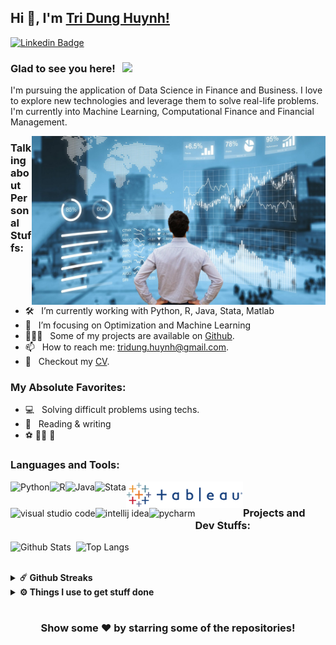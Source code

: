 ## Hi 🤝, I'm [Tri Dung Huynh!](https://github.com/HAKO411)

[![Linkedin Badge](https://img.shields.io/badge/-LinkedIn-0e76a8?style=flat-square&logo=Linkedin&logoColor=white)](https://www.linkedin.com/in/dustin-huynh)
<!--
[![Website Badge](https://img.shields.io/badge/Website-3b5998?style=flat-square&logo=google-chrome&logoColor=white)](https:.io/)
[![Twitter Badge](https://img.shields.io/badge/-Twitter-00acee?style=flat-square&logo=Twitter&logoColor=white)](https:/)
[![Instagram Badge](https://img.shields.io/badge/-Instagram-e4405f?style=flat-square&logo=Instagram&logoColor=white)](https:)
[![Telegram Badge](https://img.shields.io/badge/-Telegram-0088cc?style=flat-square&logo=Telegram&logoColor=white)](https:)
-->
### Glad to see you here! &nbsp; ![](https://visitor-badge.glitch.me/badge?page_id=HAKO411&style=flat-square&color=0088cc)

I'm pursuing the application of Data Science in Finance and Business. I love to explore new technologies and leverage them to solve real-life problems. I'm currently into Machine Learning, Computational Finance and Financial Management.

<img align="right" height="270" width="470" alt="" src="gifs/data.jpg" />

### Talking about Personal Stuffs:

- 🛠 &nbsp; I’m currently working with Python, R, Java, Stata, Matlab
- 🚀 &nbsp; I’m focusing on Optimization and Machine Learning
- 👨🏻‍💻 &nbsp; Some of my projects are available on [Github](https://github.com/HAKO411).
- 📫 &nbsp; How to reach me: tridung.huynh@gmail.com.
- 📝 &nbsp; Checkout my [CV](https://github.com/HAKO411/HAKO411/blob/main/Tri%20Dung%20Huynh%20(Dustin)%20Resume.pdf).


### My Absolute Favorites:

- 💻 &nbsp; Solving difficult problems using techs.
- 📰 &nbsp; Reading & writing
-  ⚽️ 🏊‍♂️ 🎳

### Languages and Tools:

<a href="https://www.python.org" target="_blank"><img align="left" alt="Python" height ="42px" src="https://raw.githubusercontent.com/rahul-jha98/github_readme_icons/main/language_and_tools/square/python/python.svg"></a>
<a href="https://www.r-project.org/" target="_blank"><img align="left" alt="R" height ="42px" src="https://www.r-project.org/Rlogo.png"></a>
<a href="https://www.java.com" target="_blank"><img align="left" alt="Java" height ="42px" src="https://raw.githubusercontent.com/rahul-jha98/github_readme_icons/main/language_and_tools/square/java/java.svg"></a>
<a href="https://www.stata.com/" target="_blank"><img align="left" alt="Stata" height ="42px" src="https://upload.wikimedia.org/wikipedia/commons/5/5c/Stata_Logo.svg"></a>
<a href="https://www.tableau.com/" target="_blank"><img align="left" alt="Tableau" height ="42px" src="gifs/tableaulogo_highres.png"></a>
<a href="https://code.visualstudio.com/" target="_blank"><img align="left" alt="visual studio code" height ="42px" src="https://img.icons8.com/fluent/240/000000/visual-studio-code-2019.png"></a>
<a href="https://www.jetbrains.com/idea/" target="_blank"><img align="left" alt="intellij idea" height ="42px" src="https://img.icons8.com/color/240/000000/intellij-idea.png"></a>
<a href="https://www.jetbrains.com/pycharm/" target="_blank"><img align="left" alt="pycharm" height ="42px" src="https://img.icons8.com/color/240/000000/pycharm.png"></a>



 <br />

<!--
<a href="https://pytorch.org/" target="_blank"> <img align="left" src="https://raw.githubusercontent.com/rahul-jha98/github_readme_icons/main/language_and_tools/square/pytorch/pytorch.svg" alt="pytorch" height="42px"/> </a> 
<a href="https://pytorch.org/" target="_blank"> <img align="left" src="https://raw.githubusercontent.com/rahul-jha98/github_readme_icons/main/language_and_tools/square/pytorch/pytorch.svg" alt="pytorch" height="42px"/> </a> 
<a href="https://www.tensorflow.org" target="_blank"> <img align="left" src="https://raw.githubusercontent.com/rahul-jha98/github_readme_icons/main/language_and_tools/square/tensorflow/tensorflow.svg" alt="tensorflow" height="42px"/> </a> 

-->

### Projects and Dev Stuffs:

<img align="left" alt="Github Stats" src="https://github-readme-stats.vercel.app/api?username=HAKO411&show_icons=true" />    &nbsp;
![Top Langs](https://github-readme-stats.vercel.app/api/top-langs/?username=HAKO411)

<!--
<details>	
  <summary><b>⚡ Github Stats</b></summary>

<img height="180em" src="https://github-readme-stats.vercel.app/api?username=HAKO411&show_icons=true&hide_border=true&&count_private=true&include_all_commits=true" />
<img height="180em" src="https://github-readme-stats.vercel.app/api/top-langs/?username=HAKO411&exclude_repo=KNN-Image-Classification&show_icons=true&hide_border=true&layout=compact&langs_count=8"/>
</details>
-->
<br />
<details>	
  <summary><b>☄️ Github Streaks</b></summary>

<img height="180em" src="https://github-readme-streak-stats.herokuapp.com/?user=HAKO411&hide_border=true" />
</details>

<details>	
  <br />
  <summary><b>⚙️ Things I use to get stuff done</b></summary>
  	<ul>
  	    <li><b>OS:</b> MacOS</li>
	    <li><b>Laptop: </b> Macbook Pro 15</li>
  	    <li><b>Browser: </b> Chrome</li>
	    <li><b>Terminal </b> </li>
	    <li><b>Code Editor:</b> VSCode, Pycharm, Intellij</li>
      <li><b>To Stay Updated:</b> Linkedin.</li>
	    <br />
	
</details>

#

<div align="center">

### Show some ❤️ by starring some of the repositories!

</div>
